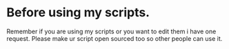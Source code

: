 # Before using my scripts.
Remember if you are using my scripts or you want to edit them i have one request. Please make ur script open sourced too so other people can use it.
